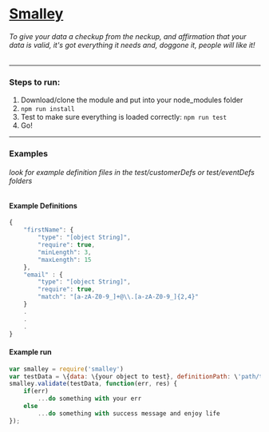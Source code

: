 
# [Smalley](https://en.wikipedia.org/wiki/Stuart_Smalley)
###### To give your data a checkup from the neckup, and affirmation that your data is valid, it's got everything it needs and, doggone it, people will like it!


----------


### Steps to run:
1. Download/clone the module and put into your node_modules folder
2. `npm run install`
3. Test to make sure everything is loaded correctly: `npm run test`
4. Go!


----------


### Examples
###### look for example definition files in the test/customerDefs or test/eventDefs folders
#### Example Definitions
```javascript
{
	"firstName": {
		"type": "[object String]",
		"require": true,
		"minLength": 3,
		"maxLength": 15
	},
	"email" : {
		"type": "[object String]",
		"require": true,
		"match": "[a-zA-Z0-9_]+@\\.[a-zA-Z0-9_]{2,4}"
	}
	.
	.
	.
}
```

#### Example run
```javascript
var smalley = require('smalley')
var testData = \{data: \{your object to test}, definitionPath: \'path/to/your/defs\'}
smalley.validate(testData, function(err, res) {
	if(err) 
		...do something with your err
	else
		...do something with success message and enjoy life	
});
```
